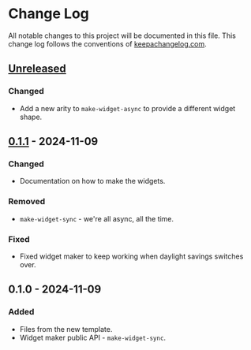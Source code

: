 # Change Log
All notable changes to this project will be documented in this file. This change log follows the conventions of [keepachangelog.com](http://keepachangelog.com/).

## [Unreleased]
### Changed
- Add a new arity to `make-widget-async` to provide a different widget shape.

## [0.1.1] - 2024-11-09
### Changed
- Documentation on how to make the widgets.

### Removed
- `make-widget-sync` - we're all async, all the time.

### Fixed
- Fixed widget maker to keep working when daylight savings switches over.

## 0.1.0 - 2024-11-09
### Added
- Files from the new template.
- Widget maker public API - `make-widget-sync`.

[Unreleased]: https://sourcehost.site/your-name/dremindex-clojure/compare/0.1.1...HEAD
[0.1.1]: https://sourcehost.site/your-name/dremindex-clojure/compare/0.1.0...0.1.1
